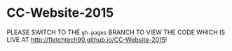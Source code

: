 # CC-Website-2015
PLEASE SWITCH TO THE ```gh-pages``` BRANCH TO VIEW THE CODE WHICH IS LIVE AT http://fletchtech90.github.io/CC-Website-2015!
